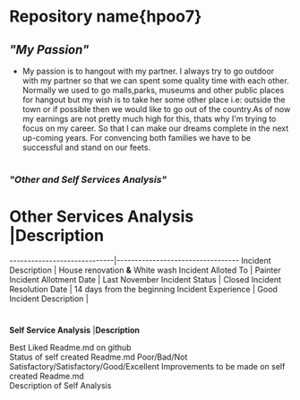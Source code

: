 # **Repository name{hpoo7}**
## ***"My Passion"***
* My passion is to hangout with my partner. I always try to go outdoor with my partner so that we can spent some quality time with each other. Normally we used to go malls,parks, museums and other public places for hangout but my wish is to take her some other place i.e: outside the town or if possible then we would like to go out of the country.As of now my earnings are not pretty much high for this, thats why I'm trying to focus on my career. So that I can make our dreams complete in the next up-coming years. For convencing both families we have to be successful and stand on our feets.
#
### ***"Other and Self Services Analysis"***
#
# **Other Services Analysis**  |**Description**
-----------------------------|----------------------------------
Incident Description	     | House renovation **&** White wash 
Incident Alloted To	       | Painter
Incident Allotment Date	   | Last November
Incident Status	           | Closed
Incident Resolution Date	 | 14 days from the beginning
Incident Experience	       | Good
Incident Description	     |
#
**Self Service Analysis**	|**Description**

Best Liked Readme.md on github	
Status of self created Readme.md	Poor/Bad/Not Satisfactory/Satisfactory/Good/Excellent
Improvements to be made on self created Readme.md	
Description of Self Analysis	

